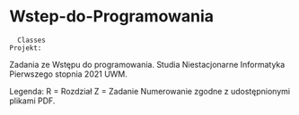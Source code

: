 # Wstep-do-Programowania
      Classes
    Projekt:
  Zadania ze Wstępu do programowania. 
Studia Niestacjonarne Informatyka Pierwszego stopnia 2021 UWM.

Legenda:  R = Rozdział
          Z = Zadanie
Numerowanie zgodne z udostępnionymi plikami PDF.
